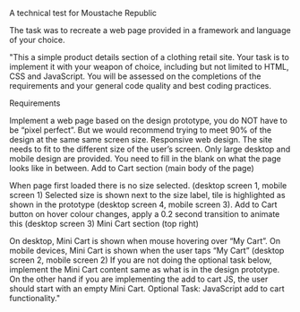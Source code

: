 A technical test for Moustache Republic

The task was to recreate a web page provided in a framework and language of your choice. 

"This a simple product details section of a clothing retail site. Your task is to implement it with  your weapon of choice, including but not limited to HTML, CSS and JavaScript. You will be assessed on the completions of the requirements and your general code quality and best coding practices.

Requirements

Implement a web page based on the design prototype, you do NOT have to be “pixel perfect”. But we would recommend trying to meet 90% of the design at the same same screen size.
Responsive web design. The site needs to fit to the different size of the user’s screen. Only large desktop and mobile design are provided. You need to fill in the blank on what the page looks like in between.
Add to Cart section (main body of the page)

When page first loaded there is no size selected. (desktop screen 1, mobile screen 1)
Selected size is shown next to the size label, tile is highlighted as shown in the prototype (desktop screen 4, mobile screen 3).
Add to Cart button on hover colour changes, apply a 0.2 second transition to animate this (desktop screen 3)
Mini Cart section (top right)

On desktop, Mini Cart is shown when mouse hovering over “My Cart”. On mobile devices, Mini Cart is shown when the user taps “My Cart” (desktop screen 2, mobile screen 2)
If you are not doing the optional task below, implement the Mini Cart content same as what is in the design prototype. On the other hand if you are implementing the add to cart JS, the user should start with an empty Mini Cart.
Optional Task: JavaScript add to cart functionality."
